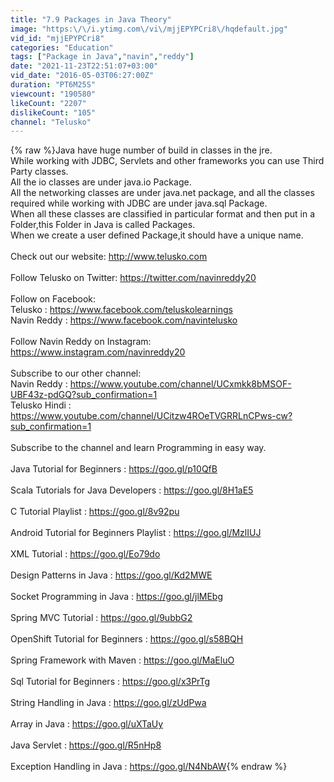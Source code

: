 ```yaml
---
title: "7.9 Packages in Java Theory"
image: "https:\/\/i.ytimg.com\/vi\/mjjEPYPCri8\/hqdefault.jpg"
vid_id: "mjjEPYPCri8"
categories: "Education"
tags: ["Package in Java","navin","reddy"]
date: "2021-11-23T22:51:07+03:00"
vid_date: "2016-05-03T06:27:00Z"
duration: "PT6M25S"
viewcount: "190580"
likeCount: "2207"
dislikeCount: "105"
channel: "Telusko"
---
```

{% raw %}Java have huge number of build in classes in the jre.<br />While working with JDBC, Servlets and other frameworks you can use Third Party classes.<br />All the io classes are under java.io Package.<br />All the networking classes are under java.net package, and all the classes required while working with JDBC are under java.sql Package.<br />When all these classes are classified in particular format and then put in a Folder,this Folder in Java is called Packages. <br />When we create a user defined Package,it should have a unique name.<br /><br />Check out our website: <a rel="nofollow" target="blank" href="http://www.telusko.com">http://www.telusko.com</a><br /><br />Follow Telusko on Twitter: <a rel="nofollow" target="blank" href="https://twitter.com/navinreddy20">https://twitter.com/navinreddy20</a><br /><br />Follow on Facebook: <br />Telusko : <a rel="nofollow" target="blank" href="https://www.facebook.com/teluskolearnings">https://www.facebook.com/teluskolearnings</a><br />Navin Reddy : <a rel="nofollow" target="blank" href="https://www.facebook.com/navintelusko">https://www.facebook.com/navintelusko</a><br /><br />Follow Navin Reddy on Instagram: <a rel="nofollow" target="blank" href="https://www.instagram.com/navinreddy20">https://www.instagram.com/navinreddy20</a><br /><br />Subscribe to our other channel:<br />Navin Reddy : <a rel="nofollow" target="blank" href="https://www.youtube.com/channel/UCxmkk8bMSOF-UBF43z-pdGQ?sub_confirmation=1">https://www.youtube.com/channel/UCxmkk8bMSOF-UBF43z-pdGQ?sub_confirmation=1</a><br />Telusko Hindi :<br /><a rel="nofollow" target="blank" href="https://www.youtube.com/channel/UCitzw4ROeTVGRRLnCPws-cw?sub_confirmation=1">https://www.youtube.com/channel/UCitzw4ROeTVGRRLnCPws-cw?sub_confirmation=1</a><br /><br />Subscribe to the channel and learn Programming in easy way.<br /><br />Java Tutorial for Beginners : <a rel="nofollow" target="blank" href="https://goo.gl/p10QfB">https://goo.gl/p10QfB</a><br /><br />Scala Tutorials for Java Developers : <a rel="nofollow" target="blank" href="https://goo.gl/8H1aE5">https://goo.gl/8H1aE5</a><br /><br />C Tutorial Playlist : <a rel="nofollow" target="blank" href="https://goo.gl/8v92pu">https://goo.gl/8v92pu</a><br /><br />Android Tutorial for Beginners Playlist : <a rel="nofollow" target="blank" href="https://goo.gl/MzlIUJ">https://goo.gl/MzlIUJ</a><br /><br />XML Tutorial : <a rel="nofollow" target="blank" href="https://goo.gl/Eo79do">https://goo.gl/Eo79do</a><br /><br />Design Patterns in Java : <a rel="nofollow" target="blank" href="https://goo.gl/Kd2MWE">https://goo.gl/Kd2MWE</a><br /><br />Socket Programming in Java : <a rel="nofollow" target="blank" href="https://goo.gl/jlMEbg">https://goo.gl/jlMEbg</a><br /><br />Spring MVC Tutorial : <a rel="nofollow" target="blank" href="https://goo.gl/9ubbG2">https://goo.gl/9ubbG2</a><br /><br />OpenShift Tutorial for Beginners : <a rel="nofollow" target="blank" href="https://goo.gl/s58BQH">https://goo.gl/s58BQH</a><br /><br />Spring Framework with Maven : <a rel="nofollow" target="blank" href="https://goo.gl/MaEluO">https://goo.gl/MaEluO</a><br /><br />Sql Tutorial for Beginners : <a rel="nofollow" target="blank" href="https://goo.gl/x3PrTg">https://goo.gl/x3PrTg</a><br /><br />String Handling in Java : <a rel="nofollow" target="blank" href="https://goo.gl/zUdPwa">https://goo.gl/zUdPwa</a><br /><br />Array in Java : <a rel="nofollow" target="blank" href="https://goo.gl/uXTaUy">https://goo.gl/uXTaUy</a><br /><br />Java Servlet : <a rel="nofollow" target="blank" href="https://goo.gl/R5nHp8">https://goo.gl/R5nHp8</a><br /><br />Exception Handling in Java : <a rel="nofollow" target="blank" href="https://goo.gl/N4NbAW">https://goo.gl/N4NbAW</a>{% endraw %}
